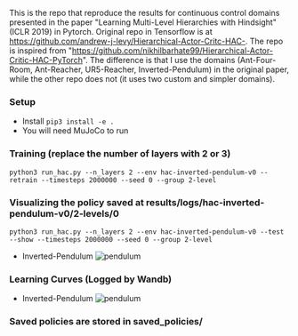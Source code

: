 This is the repo that reproduce the results for continuous control domains presented in the paper "Learning Multi-Level Hierarchies with Hindsight" (ICLR 2019) in Pytorch. Original repo in Tensorflow is at https://github.com/andrew-j-levy/Hierarchical-Actor-Critc-HAC-. The repo is inspired from "https://github.com/nikhilbarhate99/Hierarchical-Actor-Critic-HAC-PyTorch". The difference is that I use the domains (Ant-Four-Room, Ant-Reacher, UR5-Reacher, Inverted-Pendulum) in the original paper, while the other repo does not (it uses two custom and simpler domains).

### Setup
- Install `pip3 install -e .`
- You will need MuJoCo to run

### Training (replace the number of layers with 2 or 3)
```python3 run_hac.py --n_layers 2 --env hac-inverted-pendulum-v0 --retrain --timesteps 2000000 --seed 0 --group 2-level```

### Visualizing the policy saved at results/logs/hac-inverted-pendulum-v0/2-levels/0
```python3 run_hac.py --n_layers 2 --env hac-inverted-pendulum-v0 --test --show --timesteps 2000000 --seed 0 --group 2-level```
- Inverted-Pendulum
![pendulum](./media/pendulum-3-levels.gif)

### Learning Curves (Logged by Wandb)
- Inverted-Pendulum
![pendulum](./media/3-level-pendulum.png)

### Saved policies are stored in saved_policies/
